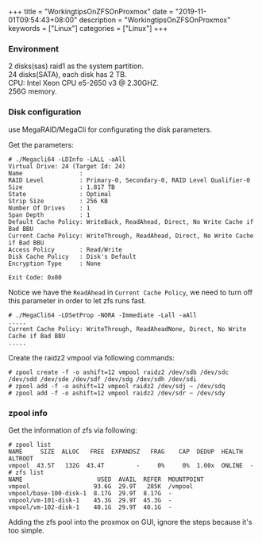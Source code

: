 +++
title = "WorkingtipsOnZFSOnProxmox"
date = "2019-11-01T09:54:43+08:00"
description = "WorkingtipsOnZFSOnProxmox"
keywords = ["Linux"]
categories = ["Linux"]
+++
### Environment
2 disks(sas) raid1 as the system partition.    
24 disks(SATA), each disk has 2 TB.     
CPU: Intel Xeon CPU e5-2650 v3 @ 2.30GHZ.     
256G memory.     
### Disk configuration
use MegaRAID/MegaCli for configurating the disk parameters.     

Get the parameters:    

```
# ./Megacli64 -LDInfo -LALL -aAll
Virtual Drive: 24 (Target Id: 24)
Name                :
RAID Level          : Primary-0, Secondary-0, RAID Level Qualifier-0
Size                : 1.817 TB
State               : Optimal
Strip Size          : 256 KB
Number Of Drives    : 1
Span Depth          : 1
Default Cache Policy: WriteBack, ReadAhead, Direct, No Write Cache if Bad BBU
Current Cache Policy: WriteThrough, ReadAhead, Direct, No Write Cache if Bad BBU
Access Policy       : Read/Write
Disk Cache Policy   : Disk's Default
Encryption Type     : None

Exit Code: 0x00
``` 
Notice we have the `ReadAhead` in `Current Cache Policy`, we need to turn off this parameter in order to let zfs runs fast.     

```
# ./MegaCli64 -LDSetProp -NORA -Immediate -Lall -aAll
.....
Current Cache Policy: WriteThrough, ReadAheadNone, Direct, No Write Cache if Bad BBU
.....
```
Create the raidz2 vmpool via following commands:     

```
# zpool create -f -o ashift=12 vmpool raidz2 /dev/sdb /dev/sdc /dev/sdd /dev/sde /dev/sdf /dev/sdg /dev/sdh /dev/sdi
# zpool add -f -o ashift=12 vmpool raidz2 /dev/sdj ~ /dev/sdq
# zpool add -f -o ashift=12 vmpool raidz2 /dev/sdr ~ /dev/sdy
```
### zpool info
Get the information of zfs via following:     

```
# zpool list
NAME     SIZE  ALLOC   FREE  EXPANDSZ   FRAG    CAP  DEDUP  HEALTH  ALTROOT
vmpool  43.5T   132G  43.4T         -     0%     0%  1.00x  ONLINE  -
# zfs list
NAME                     USED  AVAIL  REFER  MOUNTPOINT
vmpool                  93.6G  29.9T   205K  /vmpool
vmpool/base-100-disk-1  8.17G  29.9T  8.17G  -
vmpool/vm-101-disk-1    45.3G  29.9T  45.3G  -
vmpool/vm-102-disk-1    40.1G  29.9T  40.1G  -
```
Adding the zfs pool into the proxmox on GUI, ignore the steps because it's too simple. 
